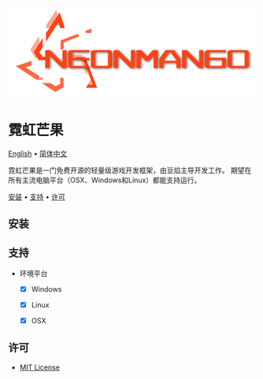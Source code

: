 ![Neon Mango Logo](Neon/NeonLogo.png)

# 霓虹芒果
[English](README_en-US.md) • [简体中文](README_zh-CN.md)

霓虹芒果是一门免费开源的轻量级游戏开发框架，由豆焰主导开发工作。
期望在所有主流电脑平台（OSX、Windows和Linux）都能支持运行。

[安装](#安装) • [支持](#支持) • [许可](#许可)

## 安装



## 支持
- 环境平台
    - [x] Windows 
    - [x] Linux
    - [x] OSX


## 许可
* [MIT License](./LICENSE)
